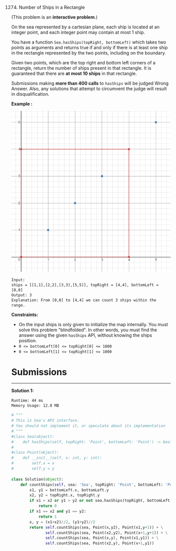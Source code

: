 1274. Number of Ships in a Rectangle

(This problem is an **interactive problem**.)

On the sea represented by a cartesian plane, each ship is located at an integer point, and each integer point may contain at most 1 ship.

You have a function `Sea.hasShips(topRight, bottomLeft)` which takes two points as arguments and returns true if and only if there is at least one ship in the rectangle represented by the two points, including on the boundary.

Given two points, which are the top right and bottom left corners of a rectangle, return the number of ships present in that rectangle.  It is guaranteed that there are **at most 10 ships** in that rectangle.

Submissions making **more than 400 calls** to `hasShips` will be judged Wrong Answer.  Also, any solutions that attempt to circumvent the judge will result in disqualification.

 

**Example :**

![1274_1445_example_1.png](img/1274_1445_example_1.png)

```
Input: 
ships = [[1,1],[2,2],[3,3],[5,5]], topRight = [4,4], bottomLeft = [0,0]
Output: 3
Explanation: From [0,0] to [4,4] we can count 3 ships within the range.
```

**Constraints:**

* On the input ships is only given to initialize the map internally. You must solve this problem "blindfolded". In other words, you must find the answer using the given `hasShips` API, without knowing the ships position.
* `0 <= bottomLeft[0] <= topRight[0] <= 1000`
* `0 <= bottomLeft[1] <= topRight[1] <= 1000`

# Submissions
---
**Solution 1:**
```
Runtime: 44 ms
Memory Usage: 12.8 MB
```
```python
# """
# This is Sea's API interface.
# You should not implement it, or speculate about its implementation
# """
#class Sea(object):
#    def hasShips(self, topRight: 'Point', bottomLeft: 'Point') -> bool:
#
#class Point(object):
#    def __init__(self, x: int, y: int):
#        self.x = x
#        self.y = y

class Solution(object):
    def countShips(self, sea: 'Sea', topRight: 'Point', bottomLeft: 'Point') -> int:        
        x1, y1 = bottomLeft.x, bottomLeft.y
        x2, y2 = topRight.x, topRight.y
        if x1 > x2 or y1 > y2 or not sea.hasShips(topRight, bottomLeft): 
            return 0
        if x1 == x2 and y1 == y2:
            return 1
        x, y = (x1+x2)//2, (y1+y2)//2
        return self.countShips(sea, Point(x,y2), Point(x1,y+1)) + \
               self.countShips(sea, Point(x2,y2), Point(x+1,y+1)) + \
               self.countShips(sea, Point(x,y), Point(x1,y1)) + \
               self.countShips(sea, Point(x2,y), Point(x+1,y1))
```